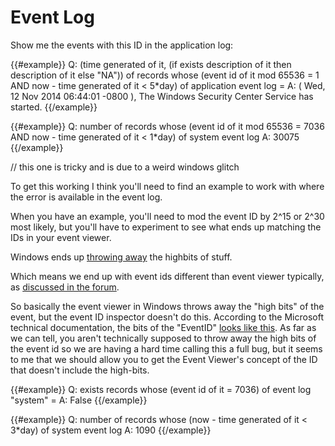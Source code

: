 # Event Log

Show me the events with this ID in the application log:

{{#example}}
Q: (time generated of it, (if exists description of it then description of it else "NA")) of records whose (event id of it mod 65536 = 1 AND now - time generated of it < 5*day) of application event log  =
A: ( Wed, 12 Nov 2014 06:44:01 -0800 ), The Windows Security Center Service has started.
{{/example}}

{{#example}}
Q: number of records whose (event id of it mod 65536 = 7036 AND now - time generated of it < 1*day) of system event log
A: 30075
{{/example}}

// this one is tricky and is due to a weird windows glitch

To get this working I think you'll need to find an example to work with where the error is available in the event log.

When you have an example, you'll need to mod the event ID by 2^15 or 2^30 most likely, but you'll have to experiment to see what ends up matching the IDs in your event viewer.

Windows ends up [throwing away](http://msdn.microsoft.com/en-us/library/aa363651.aspx) the highbits of stuff.

Which means we end up with event ids different than event viewer typically, as [discussed in the forum](https://www.ibm.com/developerworks/community/forums/html/topic?id=77777777-0000-0000-0000-000014748770).

So basically the event viewer in Windows throws away the "high bits" of the
event, but the event ID inspector doesn't do this. According to the Microsoft
technical documentation, the bits of the "EventID" [looks like this](http://msdn2.microsoft.com/en-us/library/aa363651.aspx).
As far as we can tell, you aren't technically supposed to throw away the high
bits of the event id so we are having a hard time calling this a full bug, but
it seems to me that we should allow you to get the Event Viewer's concept of the
ID that doesn't include the high-bits.

{{#example}}
Q: exists records whose (event id of it = 7036) of event log "system"  =
A: False
{{/example}}

{{#example}}
Q: number of records whose (now - time generated of it < 3*day) of system event log
A: 1090
{{/example}}
